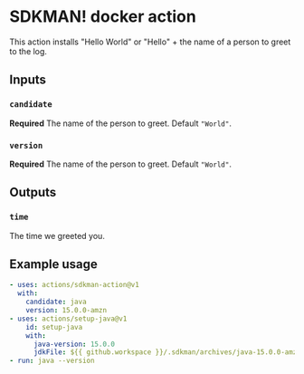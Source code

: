 # SDKMAN! docker action

This action installs "Hello World" or "Hello" + the name of a person to greet to the log.

## Inputs

### `candidate`

**Required** The name of the person to greet. Default `"World"`.

### `version`

**Required** The name of the person to greet. Default `"World"`.

## Outputs

### `time`

The time we greeted you.

## Example usage

```yaml
- uses: actions/sdkman-action@v1
  with:
    candidate: java
    version: 15.0.0-amzn
- uses: actions/setup-java@v1
    id: setup-java
    with:
      java-version: 15.0.0
      jdkFile: ${{ github.workspace }}/.sdkman/archives/java-15.0.0-amzn.zip
- run: java --version
```
